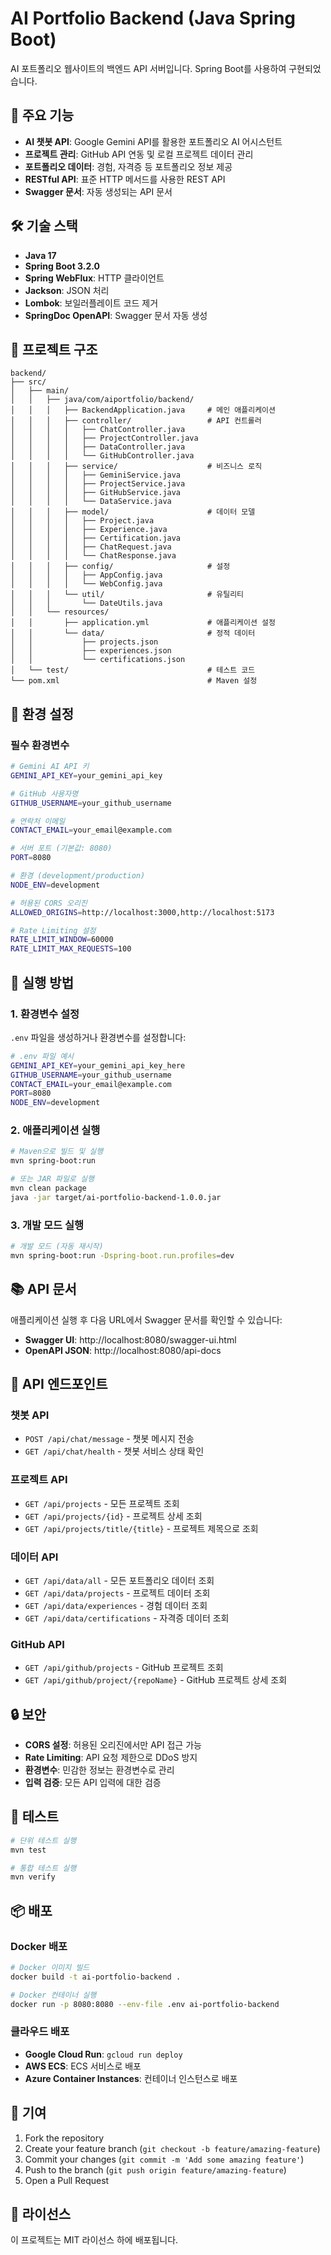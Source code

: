 # AI Portfolio Backend (Java Spring Boot)

AI 포트폴리오 웹사이트의 백엔드 API 서버입니다. Spring Boot를 사용하여 구현되었습니다.

## 🚀 주요 기능

- **AI 챗봇 API**: Google Gemini API를 활용한 포트폴리오 AI 어시스턴트
- **프로젝트 관리**: GitHub API 연동 및 로컬 프로젝트 데이터 관리
- **포트폴리오 데이터**: 경험, 자격증 등 포트폴리오 정보 제공
- **RESTful API**: 표준 HTTP 메서드를 사용한 REST API
- **Swagger 문서**: 자동 생성되는 API 문서

## 🛠 기술 스택

- **Java 17**
- **Spring Boot 3.2.0**
- **Spring WebFlux**: HTTP 클라이언트
- **Jackson**: JSON 처리
- **Lombok**: 보일러플레이트 코드 제거
- **SpringDoc OpenAPI**: Swagger 문서 자동 생성

## 📁 프로젝트 구조

```
backend/
├── src/
│   ├── main/
│   │   ├── java/com/aiportfolio/backend/
│   │   │   ├── BackendApplication.java     # 메인 애플리케이션
│   │   │   ├── controller/                 # API 컨트롤러
│   │   │   │   ├── ChatController.java
│   │   │   │   ├── ProjectController.java
│   │   │   │   ├── DataController.java
│   │   │   │   └── GitHubController.java
│   │   │   ├── service/                    # 비즈니스 로직
│   │   │   │   ├── GeminiService.java
│   │   │   │   ├── ProjectService.java
│   │   │   │   ├── GitHubService.java
│   │   │   │   └── DataService.java
│   │   │   ├── model/                      # 데이터 모델
│   │   │   │   ├── Project.java
│   │   │   │   ├── Experience.java
│   │   │   │   ├── Certification.java
│   │   │   │   ├── ChatRequest.java
│   │   │   │   └── ChatResponse.java
│   │   │   ├── config/                     # 설정
│   │   │   │   ├── AppConfig.java
│   │   │   │   └── WebConfig.java
│   │   │   └── util/                       # 유틸리티
│   │   │       └── DateUtils.java
│   │   └── resources/
│   │       ├── application.yml             # 애플리케이션 설정
│   │       └── data/                       # 정적 데이터
│   │           ├── projects.json
│   │           ├── experiences.json
│   │           └── certifications.json
│   └── test/                               # 테스트 코드
└── pom.xml                                 # Maven 설정
```

## 🔧 환경 설정

### 필수 환경변수

```bash
# Gemini AI API 키
GEMINI_API_KEY=your_gemini_api_key

# GitHub 사용자명
GITHUB_USERNAME=your_github_username

# 연락처 이메일
CONTACT_EMAIL=your_email@example.com

# 서버 포트 (기본값: 8080)
PORT=8080

# 환경 (development/production)
NODE_ENV=development

# 허용된 CORS 오리진
ALLOWED_ORIGINS=http://localhost:3000,http://localhost:5173

# Rate Limiting 설정
RATE_LIMIT_WINDOW=60000
RATE_LIMIT_MAX_REQUESTS=100
```

## 🚀 실행 방법

### 1. 환경변수 설정

`.env` 파일을 생성하거나 환경변수를 설정합니다:

```bash
# .env 파일 예시
GEMINI_API_KEY=your_gemini_api_key_here
GITHUB_USERNAME=your_github_username
CONTACT_EMAIL=your_email@example.com
PORT=8080
NODE_ENV=development
```

### 2. 애플리케이션 실행

```bash
# Maven으로 빌드 및 실행
mvn spring-boot:run

# 또는 JAR 파일로 실행
mvn clean package
java -jar target/ai-portfolio-backend-1.0.0.jar
```

### 3. 개발 모드 실행

```bash
# 개발 모드 (자동 재시작)
mvn spring-boot:run -Dspring-boot.run.profiles=dev
```

## 📚 API 문서

애플리케이션 실행 후 다음 URL에서 Swagger 문서를 확인할 수 있습니다:

- **Swagger UI**: http://localhost:8080/swagger-ui.html
- **OpenAPI JSON**: http://localhost:8080/api-docs

## 🔌 API 엔드포인트

### 챗봇 API
- `POST /api/chat/message` - 챗봇 메시지 전송
- `GET /api/chat/health` - 챗봇 서비스 상태 확인

### 프로젝트 API
- `GET /api/projects` - 모든 프로젝트 조회
- `GET /api/projects/{id}` - 프로젝트 상세 조회
- `GET /api/projects/title/{title}` - 프로젝트 제목으로 조회

### 데이터 API
- `GET /api/data/all` - 모든 포트폴리오 데이터 조회
- `GET /api/data/projects` - 프로젝트 데이터 조회
- `GET /api/data/experiences` - 경험 데이터 조회
- `GET /api/data/certifications` - 자격증 데이터 조회

### GitHub API
- `GET /api/github/projects` - GitHub 프로젝트 조회
- `GET /api/github/project/{repoName}` - GitHub 프로젝트 상세 조회

## 🔒 보안

- **CORS 설정**: 허용된 오리진에서만 API 접근 가능
- **Rate Limiting**: API 요청 제한으로 DDoS 방지
- **환경변수**: 민감한 정보는 환경변수로 관리
- **입력 검증**: 모든 API 입력에 대한 검증

## 🧪 테스트

```bash
# 단위 테스트 실행
mvn test

# 통합 테스트 실행
mvn verify
```

## 📦 배포

### Docker 배포

```bash
# Docker 이미지 빌드
docker build -t ai-portfolio-backend .

# Docker 컨테이너 실행
docker run -p 8080:8080 --env-file .env ai-portfolio-backend
```

### 클라우드 배포

- **Google Cloud Run**: `gcloud run deploy`
- **AWS ECS**: ECS 서비스로 배포
- **Azure Container Instances**: 컨테이너 인스턴스로 배포

## 🤝 기여

1. Fork the repository
2. Create your feature branch (`git checkout -b feature/amazing-feature`)
3. Commit your changes (`git commit -m 'Add some amazing feature'`)
4. Push to the branch (`git push origin feature/amazing-feature`)
5. Open a Pull Request

## 📄 라이선스

이 프로젝트는 MIT 라이선스 하에 배포됩니다. 